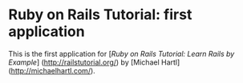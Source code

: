 
# Ruby on Rails Tutorial:  first application
 
 This is the first application for
 [*Ruby on Rails Tutorial:  Learn Rails by Example*]  (http://railstutorial.org/)
 by [Michael Hartl] (http://michaelhartl.com/).
